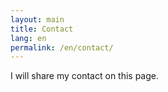 ```yaml
---
layout: main
title: Contact
lang: en
permalink: /en/contact/
---
```


I will share my contact on this page.

